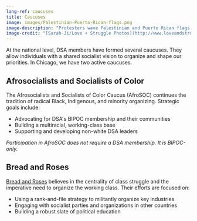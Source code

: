 ```yaml
---
lang-ref: caucuses
title: Caucuses
image: images/Palestinian-Puerto-Rican-flags.png
image-description: "Protesters wave Palestinian and Puerto Rican flags during the Decolonize Zhigaagoong action on July 17, 2020. AfroSOC builds BIPOC and abolitionist power."
image-credit: "[Sarah-Ji/Love + Struggle Photos](http://www.loveandstrugglephotos.com/)"
---
```


At the national level, DSA members have formed several caucuses. They allow individuals with a shared socialist vision to organize and shape our priorities. In Chicago, we have two active caucuses.

## Afrosocialists and Socialists of Color

The Afrosocialists and Socialists of Color Caucus (AfroSOC) continues the tradition of radical Black, Indigenous, and minority organizing. Strategic goals include:

- Advocating for DSA's BIPOC membership and their communities
- Building a multiracial, working-class base
- Supporting and developing non-white DSA leaders

*Participation in AfroSOC does not require a DSA membership. It is BIPOC-only.* 

## Bread and Roses

[Bread and Roses](https://breadandrosesdsa.org/) believes in the centrality of class struggle and the imperative need to organize the working class. Their efforts are focused on:

- Using a rank-and-file strategy to militantly organize key industries
- Engaging with socialist parties and organizations in other countries
- Building a robust slate of political education
